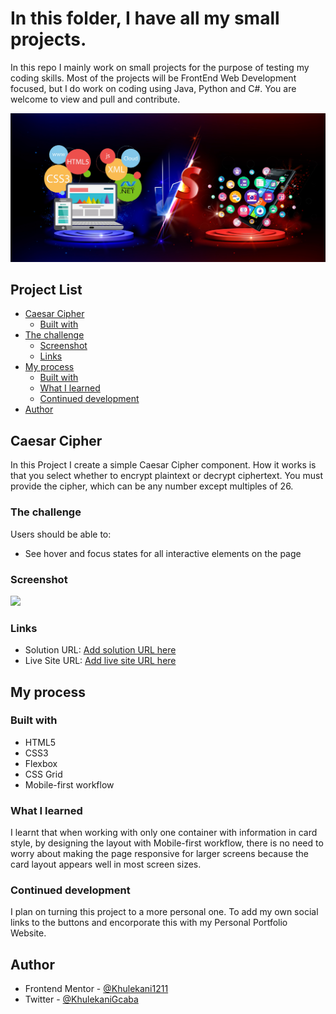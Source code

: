 # In this folder, I have all my small projects.

In this repo I mainly work on small projects for the purpose of testing my coding skills. Most of the projects will be FrontEnd Web Development focused, but I do work on coding using Java, Python and C#.
You are welcome to view and pull and contribute.

![](img/gitprojects.jpg)

## Project List

- [Caesar Cipher](#caesar-cipher)
  - [Built with](#built-with)
- [The challenge](#the-challenge)
  - [Screenshot](#screenshot)
  - [Links](#links)
- [My process](#my-process)
  - [Built with](#built-with)
  - [What I learned](#what-i-learned)
  - [Continued development](#continued-development)
- [Author](#author)

## Caesar Cipher
In this Project I create a simple Caesar Cipher component.
How it works is that you select whether to encrypt plaintext or decrypt ciphertext.
You must provide the cipher, which can be any number except multiples of 26. 

### The challenge

Users should be able to:

- See hover and focus states for all interactive elements on the page

### Screenshot

![](design/Screenshot_3.png)

### Links

- Solution URL: [Add solution URL here](https://github.com/Khulekani1211/FrontEnd_Mentor/tree/b6559955f7caedd2354fb513d68054b2b4b8933d/social-links-profile)
- Live Site URL: [Add live site URL here](https://social-links-profile-khulekani.netlify.app/)

## My process

### Built with

- HTML5
- CSS3
- Flexbox
- CSS Grid
- Mobile-first workflow

### What I learned

I learnt that when working with only one container with information in card style, by designing the layout with Mobile-first workflow, there is no need to worry about making the page responsive for larger screens because the card layout appears well in most screen sizes.

### Continued development

I plan on turning this project to a more personal one. To add my own social links to the buttons and encorporate this with my Personal Portfolio Website.

## Author

- Frontend Mentor - [@Khulekani1211](https://www.frontendmentor.io/profile/Khulekani1211)
- Twitter - [@KhulekaniGcaba](https://twitter.com/KhulekaniGcaba)